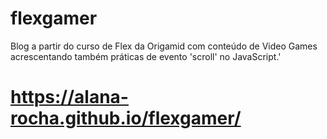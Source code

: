 # flexgamer
 Blog a partir do curso de Flex da Origamid com conteúdo de Video Games acrescentando também práticas de evento 'scroll' no JavaScript.'

# https://alana-rocha.github.io/flexgamer/
